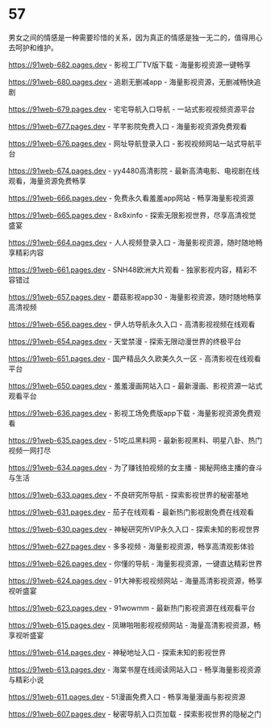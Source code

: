 # 57
男女之间的情感是一种需要珍惜的关系，因为真正的情感是独一无二的，值得用心去呵护和维护。

https://91web-682.pages.dev - 影视工厂TV版下载 - 海量影视资源一键畅享

https://91web-680.pages.dev - 追剧无删减app - 海量影视资源，无删减畅快追剧

https://91web-679.pages.dev - 宅宅导航入口导航 - 一站式影视视频资源平台

https://91web-677.pages.dev - 芊芊影院免费入口 - 海量影视资源免费观看

https://91web-676.pages.dev - 网址导航登录入口 - 影视视频网站一站式导航平台

https://91web-674.pages.dev - yy4480高清影院 - 最新高清电影、电视剧在线观看，海量资源免费畅享

https://91web-666.pages.dev - 免费永久看羞羞app网站 - 畅享海量影视资源

https://91web-665.pages.dev - 8x8xinfo - 探索无限影视世界，尽享高清视觉盛宴

https://91web-664.pages.dev - 人人视频登录入口 - 海量影视资源，随时随地畅享精彩内容

https://91web-661.pages.dev - SNH48欧洲大片观看 - 独家影视内容，精彩不容错过

https://91web-657.pages.dev - 蘑菇影视app30 - 海量影视资源，随时随地畅享高清视频

https://91web-656.pages.dev - 伊人坊导航永久入口 - 高清影视视频在线观看

https://91web-654.pages.dev - 天堂禁漫 - 探索无限动漫世界的终极平台

https://91web-651.pages.dev - 国产精品久久欧美久久一区 - 高清影视在线观看平台

https://91web-650.pages.dev - 羞羞漫画网站入口 - 最新漫画、影视资源一站式观看平台

https://91web-636.pages.dev - 影视工场免费版app下载 - 海量影视资源免费观看

https://91web-635.pages.dev - 51吃瓜黑料网 - 最新影视黑料、明星八卦、热门视频一网打尽

https://91web-634.pages.dev - 为了赚钱拍视频的女主播 - 揭秘网络主播的奋斗与生活

https://91web-633.pages.dev - 不良研究所导航 - 探索影视世界的秘密基地

https://91web-631.pages.dev - 茄子在线观看 - 最新热门影视剧免费在线观看

https://91web-630.pages.dev - 神秘研究所VIP永久入口 - 探索未知的影视世界

https://91web-627.pages.dev - 多多视频 - 海量影视资源，畅享高清观影体验

https://91web-626.pages.dev - 你懂的导航 - 海量影视资源，一键直达精彩世界

https://91web-624.pages.dev - 91大神影视视频网站 - 海量高清影视资源，畅享视听盛宴

https://91web-623.pages.dev - 91wowmm - 最新热门影视资源在线观看平台

https://91web-615.pages.dev - 凤琳啪啪影视视频网站 - 海量高清影视资源，畅享视听盛宴

https://91web-614.pages.dev - 神秘地址入口 - 探索未知的影视世界

https://91web-613.pages.dev - 海棠书屋在线阅读网站入口 - 畅享海量影视资源与精彩小说

https://91web-611.pages.dev - 51漫画免费入口 - 畅享海量漫画与影视资源

https://91web-607.pages.dev - 秘密导航入口页加载 - 探索影视世界的隐秘之门
